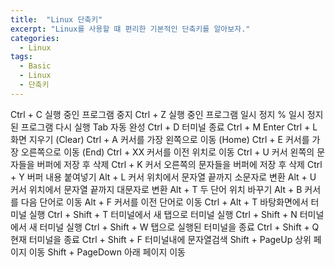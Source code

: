 ```yaml
---
title:  "Linux 단축키"
excerpt: "Linux를 사용할 떄 편리한 기본적인 단축키를 알아보자."
categories:
  - Linux
tags:
  - Basic
  - Linux
  - 단축키
---
```

Ctrl + C	실행 중인 프로그램 중지
Ctrl + Z	실행 중인 프로그램 일시 정지
%	일시 정지된 프로그램 다시 실행
Tab	자동 완성
Ctrl + D	터미널 종료
Ctrl + M	Enter
Ctrl + L	화면 지우기 (Clear)
Ctrl + A	커서를 가장 왼쪽으로 이동 (Home)
Ctrl + E	커서를 가장 오른쪽으로 이동 (End)
Ctrl + XX	커서를 이전 위치로 이동
Ctrl + U	커서 왼쪽의 문자들을 버퍼에 저장 후 삭제
Ctrl + K	커서 오른쪽의 문자들을 버퍼에 저장 후 삭제
Ctrl + Y	버퍼 내용 붙여넣기
Alt + L		커서 위치에서 문자열 끝까지 소문자로 변환
Alt + U		커서 위치에서 문자열 끝까지 대문자로 변환
Alt + T		두 단어 위치 바꾸기
Alt + B		커서를 다음 단어로 이동
Alt + F		커서를 이전 단어로 이동
Ctrl + Alt + T		바탕화면에서 터미널 실행
Ctrl + Shift + T 	터미널에서 새 탭으로 터미널 실행
Ctrl + Shift + N	터미널에서 새 터미널 실행
Ctrl + Shift + W	탭으로 실행된 터미널을 종료
Ctrl + Shift + Q	현재 터미널을 종료
Ctrl + Shift + F	터미널내에 문자열검색
Shift + PageUp		상위 페이지 이동
Shift + PageDown	아래 페이지 이동
